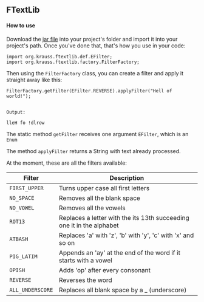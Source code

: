 ## FTextLib

#### How to use

Download the [jar file](lib/) into your project's folder and import it into your project's path.
Once you've done that, that's how you use in your code:

```
import org.krauss.ftextlib.def.EFilter;
import org.krauss.ftextlib.factory.FilterFactory;
```

Then using the `FilterFactory` class, you can create a filter and apply it straight away like this:

```
FilterFactory.getFilter(EFilter.REVERSE).applyFilter("Hell of world!");


Output:

lleH fo !dlrow 
```

The static method `getFilter` receives one argument `EFilter`, which is an `Enum` 

The method `applyFilter` returns a String with text already processed.


At the moment, these are all the filters available:

Filter | Description
------ | -----------
`FIRST_UPPER` | Turns upper case all first letters
`NO_SPACE` | Removes all the blank space
`NO_VOWEL` | Removes all the vowels 
`ROT13` | Replaces a letter with the its 13th succeeding one it in the alphabet
`ATBASH` | Replaces 'a' with 'z', 'b' with 'y', 'c' with 'x' and so on 
`PIG_LATIM` | Appends an 'ay' at the end of the word if it starts with a vowel
`OPISH` | Adds 'op' after every consonant 
`REVERSE` | Reverses the word
`ALL_UNDERSCORE` | Replaces all blank space by a _ (underscore) 
 
 